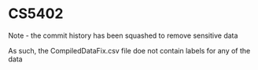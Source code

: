 # CS5402

Note - the commit history has been squashed to remove sensitive data

As such, the CompiledDataFix.csv file doe not contain labels for any of the data